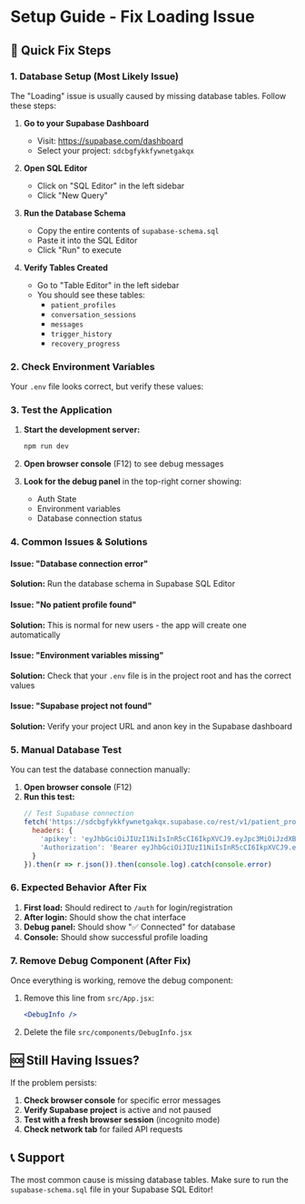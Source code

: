 # Setup Guide - Fix Loading Issue

## 🔧 Quick Fix Steps

### 1. Database Setup (Most Likely Issue)

The "Loading" issue is usually caused by missing database tables. Follow these steps:

1. **Go to your Supabase Dashboard**
   - Visit: https://supabase.com/dashboard
   - Select your project: `sdcbgfykkfywnetgakqx`

2. **Open SQL Editor**
   - Click on "SQL Editor" in the left sidebar
   - Click "New Query"

3. **Run the Database Schema**
   - Copy the entire contents of `supabase-schema.sql`
   - Paste it into the SQL Editor
   - Click "Run" to execute

4. **Verify Tables Created**
   - Go to "Table Editor" in the left sidebar
   - You should see these tables:
     - `patient_profiles`
     - `conversation_sessions`
     - `messages`
     - `trigger_history`
     - `recovery_progress`

### 2. Check Environment Variables

Your `.env` file looks correct, but verify these values:

### 3. Test the Application

1. **Start the development server:**
   ```bash
   npm run dev
   ```

2. **Open browser console** (F12) to see debug messages

3. **Look for the debug panel** in the top-right corner showing:
   - Auth State
   - Environment variables
   - Database connection status

### 4. Common Issues & Solutions

#### Issue: "Database connection error"
**Solution:** Run the database schema in Supabase SQL Editor

#### Issue: "No patient profile found"
**Solution:** This is normal for new users - the app will create one automatically

#### Issue: "Environment variables missing"
**Solution:** Check that your `.env` file is in the project root and has the correct values

#### Issue: "Supabase project not found"
**Solution:** Verify your project URL and anon key in the Supabase dashboard

### 5. Manual Database Test

You can test the database connection manually:

1. **Open browser console** (F12)
2. **Run this test:**
   ```javascript
   // Test Supabase connection
   fetch('https://sdcbgfykkfywnetgakqx.supabase.co/rest/v1/patient_profiles?select=count', {
     headers: {
       'apikey': 'eyJhbGciOiJIUzI1NiIsInR5cCI6IkpXVCJ9.eyJpc3MiOiJzdXBhYmFzZSIsInJlZiI6InNkY2JnZnlra2Z5d25ldGdha3F4Iiwicm9sZSI6ImFub24iLCJpYXQiOjE3NTI5Nzk4NTMsImV4cCI6MjA2ODU1NTg1M30.NZdb7NhvHcpz93SvIkAMQ5RI0oj6bspd7c88o41vJ_I',
       'Authorization': 'Bearer eyJhbGciOiJIUzI1NiIsInR5cCI6IkpXVCJ9.eyJpc3MiOiJzdXBhYmFzZSIsInJlZiI6InNkY2JnZnlra2Z5d25ldGdha3F4Iiwicm9sZSI6ImFub24iLCJpYXQiOjE3NTI5Nzk4NTMsImV4cCI6MjA2ODU1NTg1M30.NZdb7NhvHcpz93SvIkAMQ5RI0oj6bspd7c88o41vJ_I'
     }
   }).then(r => r.json()).then(console.log).catch(console.error)
   ```

### 6. Expected Behavior After Fix

1. **First load:** Should redirect to `/auth` for login/registration
2. **After login:** Should show the chat interface
3. **Debug panel:** Should show "✅ Connected" for database
4. **Console:** Should show successful profile loading

### 7. Remove Debug Component (After Fix)

Once everything is working, remove the debug component:

1. Remove this line from `src/App.jsx`:
   ```jsx
   <DebugInfo />
   ```

2. Delete the file `src/components/DebugInfo.jsx`

## 🆘 Still Having Issues?

If the problem persists:

1. **Check browser console** for specific error messages
2. **Verify Supabase project** is active and not paused
3. **Test with a fresh browser session** (incognito mode)
4. **Check network tab** for failed API requests

## 📞 Support

The most common cause is missing database tables. Make sure to run the `supabase-schema.sql` file in your Supabase SQL Editor! 